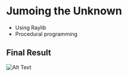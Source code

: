 # Jumoing the Unknown

- Using Raylib
- Procedural programming

## Final Result

![Alt Text](https://github.com/rafaelmmedeiros/)
